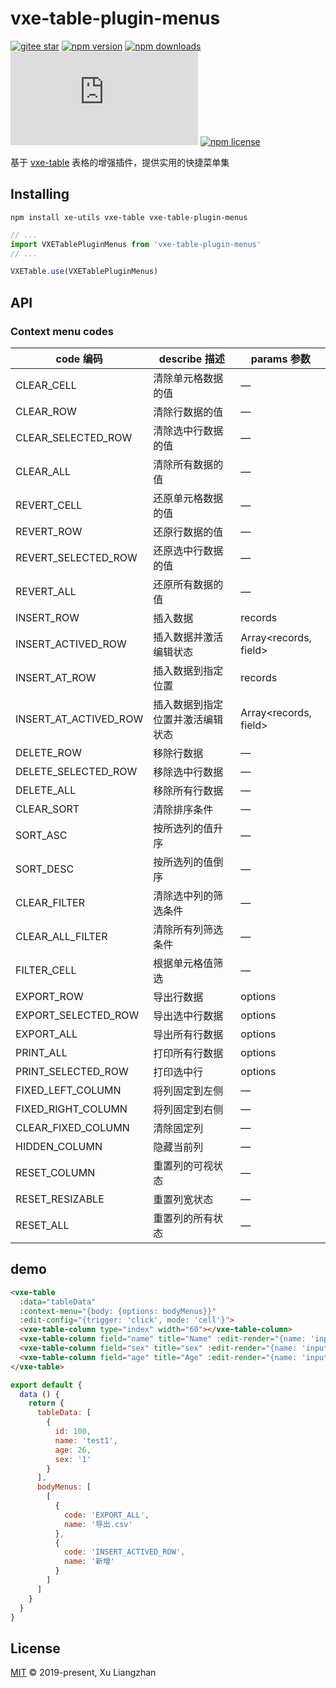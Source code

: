# vxe-table-plugin-menus

[![gitee star](https://gitee.com/xuliangzhan_admin/vxe-table-plugin-menus/badge/star.svg?theme=dark)](https://gitee.com/xuliangzhan_admin/vxe-table-plugin-menus/stargazers)
[![npm version](https://img.shields.io/npm/v/vxe-table-plugin-menus.svg?style=flat-square)](https://www.npmjs.org/package/vxe-table-plugin-menus)
[![npm downloads](https://img.shields.io/npm/dm/vxe-table-plugin-menus.svg?style=flat-square)](http://npm-stat.com/charts.html?package=vxe-table-plugin-menus)
[![gzip size: JS](http://img.badgesize.io/https://unpkg.com/vxe-table-plugin-menus/dist/index.min.js?compression=gzip&label=gzip%20size:%20JS)](https://unpkg.com/vxe-table-plugin-menus/dist/index.min.js)
[![npm license](https://img.shields.io/github/license/mashape/apistatus.svg)](LICENSE)

基于 [vxe-table](https://www.npmjs.com/package/vxe-table) 表格的增强插件，提供实用的快捷菜单集

## Installing

```shell
npm install xe-utils vxe-table vxe-table-plugin-menus
```

```javascript
// ...
import VXETablePluginMenus from 'vxe-table-plugin-menus'
// ...

VXETable.use(VXETablePluginMenus)
```

## API

### Context menu codes

| code 编码 | describe 描述 | params 参数 |
|------|------|------|
| CLEAR_CELL | 清除单元格数据的值 | — |
| CLEAR_ROW  | 清除行数据的值 | — |
| CLEAR_SELECTED_ROW  | 清除选中行数据的值 | — |
| CLEAR_ALL  | 清除所有数据的值 | — |
| REVERT_CELL  | 还原单元格数据的值 | — |
| REVERT_ROW  | 还原行数据的值 | — |
| REVERT_SELECTED_ROW  | 还原选中行数据的值 | — |
| REVERT_ALL  | 还原所有数据的值 | — |
| INSERT_ROW | 插入数据 | records |
| INSERT_ACTIVED_ROW | 插入数据并激活编辑状态 | Array\<records, field\> |
| INSERT_AT_ROW | 插入数据到指定位置 | records |
| INSERT_AT_ACTIVED_ROW | 插入数据到指定位置并激活编辑状态 | Array\<records, field\> |
| DELETE_ROW | 移除行数据 | — |
| DELETE_SELECTED_ROW  | 移除选中行数据 | — |
| DELETE_ALL | 移除所有行数据 | — |
| CLEAR_SORT | 清除排序条件 | — |
| SORT_ASC | 按所选列的值升序 | — |
| SORT_DESC | 按所选列的值倒序 | — |
| CLEAR_FILTER | 清除选中列的筛选条件 | — |
| CLEAR_ALL_FILTER | 清除所有列筛选条件 | — |
| FILTER_CELL | 根据单元格值筛选 | — |
| EXPORT_ROW | 导出行数据 | options |
| EXPORT_SELECTED_ROW | 导出选中行数据 | options |
| EXPORT_ALL  | 导出所有行数据 | options |
| PRINT_ALL | 打印所有行数据 | options |
| PRINT_SELECTED_ROW | 打印选中行 | options |
| FIXED_LEFT_COLUMN | 将列固定到左侧 | — |
| FIXED_RIGHT_COLUMN | 将列固定到右侧 | — |
| CLEAR_FIXED_COLUMN | 清除固定列 | — |
| HIDDEN_COLUMN | 隐藏当前列 | — |
| RESET_COLUMN | 重置列的可视状态 | — |
| RESET_RESIZABLE | 重置列宽状态 | — |
| RESET_ALL | 重置列的所有状态 | — |

## demo

```html
<vxe-table
  :data="tableData"
  :context-menu="{body: {options: bodyMenus}}"
  :edit-config="{trigger: 'click', mode: 'cell'}">
  <vxe-table-column type="index" width="60"></vxe-table-column>
  <vxe-table-column field="name" title="Name" :edit-render="{name: 'input'}"></vxe-table-column>
  <vxe-table-column field="sex" title="sex" :edit-render="{name: 'input'}"></vxe-table-column>
  <vxe-table-column field="age" title="Age" :edit-render="{name: 'input'}"></vxe-table-column>
</vxe-table>
```

```javascript
export default {
  data () {
    return {
      tableData: [
        {
          id: 100,
          name: 'test1',
          age: 26,
          sex: '1'
        }
      ],
      bodyMenus: [
        [
          {
            code: 'EXPORT_ALL',
            name: '导出.csv'
          },
          {
            code: 'INSERT_ACTIVED_ROW',
            name: '新增'
          }
        ]
      ]
    }
  }
}
```

## License

[MIT](LICENSE) © 2019-present, Xu Liangzhan
